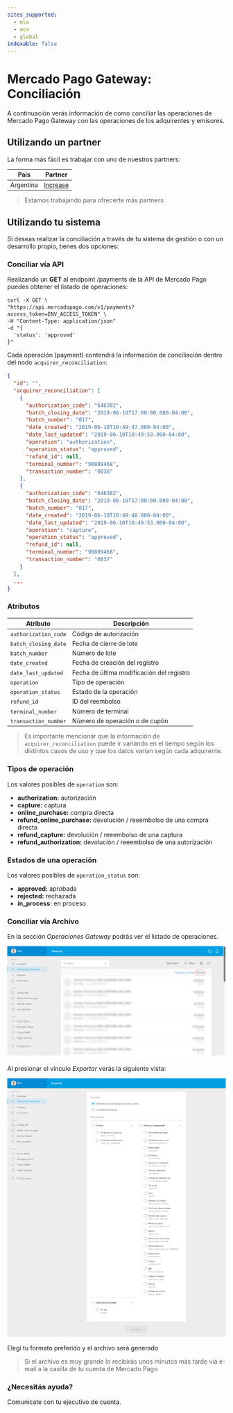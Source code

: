 ```yaml
---
sites_supported:
  - mla
  - mco
  - global
indexable: false
---
```


# Mercado Pago Gateway: Conciliación

A continuación verás información de como conciliar las operaciones de Mercado Pago Gateway con las operaciones de los adquirentes y emisores.

## Utilizando un partner

La forma más fácil es trabajar con uno de nuestros partners:

|País|Partner|
|---|---|
|Argentina|[Increase](https://www.increasecard.com/mercadopago/)|

> Estamos trabajando para ofrecerte más partners

## Utilizando tu sistema

Si deseas realizar la conciliación a través de tu sistema de gestión o con un desarrollo propio, tienes dos opciones:

### Conciliar vía API

Realizando un **GET** al endpoint /payments de la API de Mercado Pago puedes obtener el listado de operaciones:

```curl
curl -X GET \
"https://api.mercadopago.com/v1/payments?access_token=ENV_ACCESS_TOKEN" \
-H "Content-Type: application/json"
-d "{
  'status': 'approved'
}"
```

Cada operación (payment) contendrá la información de conciliación dentro del nodo `acquirer_reconciliation`:

```json
{
  "id": "",
  "acquirer_reconciliation": [
    {
      "authorization_code": "646382",
      "batch_closing_date": "2019-06-10T17:00:00.000-04:00",
      "batch_number": "017",
      "date_created": "2019-06-10T10:49:47.000-04:00",
      "date_last_updated": "2019-06-10T10:49:53.000-04:00",
      "operation": "authorization",
      "operation_status": "approved",
      "refund_id": null,
      "terminal_number": "98809468",
      "transaction_number": "0036"
    },
    {
      "authorization_code": "646382",
      "batch_closing_date": "2019-06-10T17:00:00.000-04:00",
      "batch_number": "017",
      "date_created": "2019-06-10T10:49:48.000-04:00",
      "date_last_updated": "2019-06-10T10:49:53.000-04:00",
      "operation": "capture",
      "operation_status": "approved",
      "refund_id": null,
      "terminal_number": "98809468",
      "transaction_number": "0037"
    }
  ],
  ...
}
```

### Atributos

|Atributo|Descripción|
|---|---|
|`authorization_code`| Código de autorización |
|`batch_closing_date`| Fecha de cierre de lote |
|`batch_number`| Número de lote |
|`date_created`| Fecha de creación del registro |
|`date_last_updated`| Fecha de última modificación del registro |
|`operation`| Tipo de operación |
|`operation_status`| Estado de la operación |
|`refund_id`| ID del reembolso |
|`terminal_number`| Número de terminal |
|`transaction_number`| Número de operación o de cupón |

> Es importante mencionar que la información de `acquirer_reconciliation` puede ir variando en el tiempo según los distintos casos de uso y que los datos varían según cada adquirente.

### Tipos de operación

Los valores posibles de `operation` son:

* **authorization:** autorización
* **capture:** captura
* **online_purchase:** compra directa
* **refund_online_purchase:** devolución / reeembolso de una compra directa
* **refund_capture:** devolución / reeembolso de una captura
* **refund_authorization:** devolución / reeembolso de una autorización

### Estados de una operación

Los valores posibles de `operation_status` son:

* **approved:** aprobada
* **rejected:** rechazada
* **in_process:** en proceso

### Conciliar vía Archivo

En la sección _Operaciones Gateway_ podrás ver el listado de operaciones.

![Operaciones](/images/gateway/operations.png)

Al presionar el vínculo _Exportar_ verás la siguiente vista:

![Exportar](/images/gateway/export.png)

Elegí tu formato preferido y el archivo será generado

> Si el archivo es muy grande lo recibirás unos minutos más tarde via e-mail a la casilla de tu cuenta de Mercado Pago

### ¿Necesitás ayuda?

Comunicate con tu ejecutivo de cuenta.